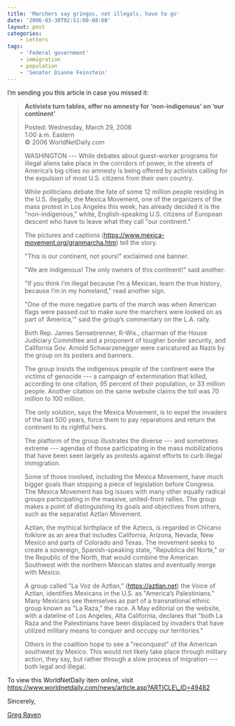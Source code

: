 ```yaml
---
title: 'Marchers say gringos, not illegals, have to go'
date: '2006-03-30T02:51:00-08:00'
layout: post
categories:
    - Letters
tags:
    - 'Federal government'
    - immigration
    - population
    - 'Senator Dianne Feinstein'
---
```


I’m sending you this article in case you missed it:

> **Activists turn tables, offer no amnesty for ‘non-indigenous’ on ‘our continent’**
> 
> Posted: Wednesday, March 29, 2006  
> 1:00 a.m. Eastern  
> © 2006 WorldNetDaily.com
> 
>  WASHINGTON --- While debates about guest-worker programs for illegal aliens take place in the corridors of power, in the streets of America’s big cities no amnesty is being offered by activists calling for the expulsion of most U.S. citizens from their own country.
> 
>  While politicians debate the fate of some 12 million people residing in the U.S. illegally, the Mexica Movement, one of the organizers of the mass protest in Los Angeles this week, has already decided it is the "non-indigenous," white, English-speaking U.S. citizens of European descent who have to leave what they call "our continent."
> 
> The pictures and captions (https://www.mexica-movement.org/granmarcha.htm) tell the story.
> 
> "This is our continent, not yours!" exclaimed one banner.
> 
> "We are indigenous! The only owners of this continent!" said another.
> 
> "If you think I’m illegal because I’m a Mexican, learn the true history, because I’m in my homeland," read another sign.
> 
> "One of the more negative parts of the march was when American flags were passed out to make sure the marchers were looked on as part of ‘America,'" said the group’s commentary on the L.A. rally.
> 
> Both Rep. James Sensebrenner, R-Wis., chairman of the House Judiciary Committee and a proponent of tougher border security, and California Gov. Arnold Schwarzenegger were caricatured as Nazis by the group on its posters and banners.
> 
> The group insists the indigenous people of the continent were the victims of genocide --- a campaign of extermination that killed, according to one citation, 95 percent of their population, or 33 million people. Another citation on the same website claims the toll was 70 million to 100 million.
> 
> The only solution, says the Mexica Movement, is to expel the invaders of the last 500 years, force them to pay reparations and return the continent to its rightful heirs.
> 
> The platform of the group illustrates the diverse --- and sometimes extreme --- agendas of those participating in the mass mobilizations that have been seen largely as protests against efforts to curb illegal immigration.
> 
> Some of those involved, including the Mexica Movement, have much bigger goals than stopping a piece of legislation before Congress.  
>  The Mexica Movement has big issues with many other equally radical groups participating in the massive, united-front rallies. The group makes a point of distinguishing its goals and objectives from others, such as the separatist Aztlan Movement.
> 
> Aztlan, the mythical birthplace of the Aztecs, is regarded in Chicano folklore as an area that includes California, Arizona, Nevada, New Mexico and parts of Colorado and Texas. The movement seeks to create a sovereign, Spanish-speaking state, "Republica del Norte," or the Republic of the North, that would combine the American Southwest with the northern Mexican states and eventually merge with Mexico.
> 
> A group called "La Voz de Aztlan," (https://aztlan.net) the Voice of Aztlan, identifies Mexicans in the U.S. as "America’s Palestinians." Many Mexicans see themselves as part of a transnational ethnic group known as "La Raza," the race. A May editorial on the website, with a dateline of Los Angeles, Alta California, declares that "both La Raza and the Palestinians have been displaced by invaders that have utilized military means to conquer and occupy our territories."
> 
> Others in the coalition hope to see a "reconquest" of the American southwest by Mexico. This would not likely take place through military action, they say, but rather through a slow process of migration --- both legal and illegal.

To view this WorldNetDaily item online, visit https://www.worldnetdaily.com/news/article.asp?ARTICLE\_ID=49482

Sincerely,

[Greg Raven](https://www.gregraven.org/)